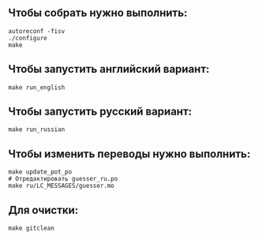 ## Чтобы собрать нужно выполнить:
```
autoreconf -fisv
./configure
make
```

## Чтобы запустить английский вариант:
```
make run_english
```

## Чтобы запустить русский вариант:
```
make run_russian
```

## Чтобы изменить переводы нужно выполнить:
```
make update_pot_po
# Отредактировать guesser_ru.po
make ru/LC_MESSAGES/guesser.mo
```

## Для очистки:
```
make gitclean
```
